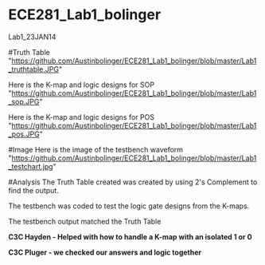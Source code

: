 ECE281_Lab1_bolinger
====================

Lab1_23JAN14


#Truth Table 
"https://github.com/Austinbolinger/ECE281_Lab1_bolinger/blob/master/Lab1_truthtable.JPG" 

Here is the K-map and logic designs for SOP
"https://github.com/Austinbolinger/ECE281_Lab1_bolinger/blob/master/Lab1_sop.JPG"

Here is the K-map and logic designs for POS
"https://github.com/Austinbolinger/ECE281_Lab1_bolinger/blob/master/Lab1_pos.JPG"

#Image
Here is the image of the testbench waveform
"https://github.com/Austinbolinger/ECE281_Lab1_bolinger/blob/master/Lab1_testchart.jpg"


#Analysis
The Truth Table created was created by using 2's Complement to find the output.

The testbench was coded to test the logic gate designs from the K-maps.

The testbench output matched the Truth Table



**C3C Hayden - Helped with how to handle a K-map with an isolated 1 or 0**

**C3C Pluger - we checked our answers and logic together**
